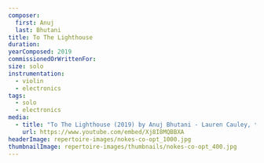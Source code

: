 ```yaml
---
composer:
  first: Anuj
  last: Bhutani
title: To The Lighthouse
duration:
yearComposed: 2019
commissionedOrWrittenFor:
size: solo
instrumentation:
  - violin
  - electronics
tags:
  - solo
  - electronics
media:
  - title: "To The Lighthouse (2019) by Anuj Bhutani - Lauren Cauley, the [Switch~ Ensemble]"
    url: https://www.youtube.com/embed/Xj8I8MQBBXA
headerImage: repertoire-images/nokes-co-opt_1000.jpg
thumbnailImage: repertoire-images/thumbnails/nokes-co-opt_400.jpg
---
```

